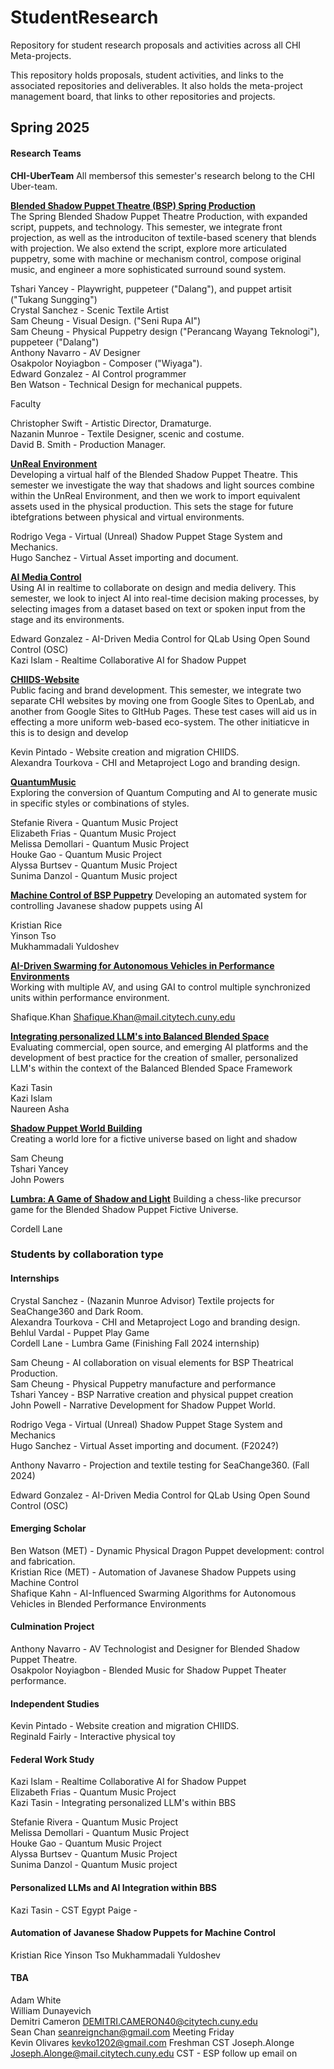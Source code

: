# StudentResearch
Repository for student research proposals and activities across all CHI Meta-projects.

This repository holds proposals, student activities, and links to the associated repositories and deliverables.  It also holds the meta-project management board, that links to other repositories and projects.  

## Spring 2025  
#### Research Teams

**CHI-UberTeam**
All membersof this semester's research belong to the CHI Uber-team.  

[**Blended Shadow Puppet Theatre (BSP) Spring Production**](https://github.com/orgs/CHI-CityTech/teams/bsp-spring-production)  
The Spring Blended Shadow Puppet Theatre Production, with expanded script, puppets, and technology.  This semester, we integrate front projection, as well as the introduciton of textile-based scenery that blends with projection.  We also extend the script, explore more articulated puppetry, some with machine or mechanism control, compose original music, and engineer a more sophisticated surround sound system.   

Tshari Yancey -  Playwright, puppeteer ("Dalang"), and puppet artisit ("Tukang Sungging")  
Crystal Sanchez - Scenic Textile Artist  
Sam Cheung  -  Visual Design. ("Seni Rupa AI")  
Sam Cheung - Physical Puppetry design ("Perancang Wayang Teknologi"), puppeteer ("Dalang")  
Anthony Navarro - AV Designer   
Osakpolor Noyiagbon - Composer ("Wiyaga").  
Edward Gonzalez - AI Control programmer  
Ben Watson - Technical Design for mechanical puppets.  

Faculty 

Christopher Swift - Artistic Director, Dramaturge.    
Nazanin Munroe - Textile Designer, scenic and costume.      
David B. Smith - Production Manager.    

[**UnReal Environment**](https://github.com/orgs/CHI-CityTech/teams/unreal-environment)  
Developing a virtual half of the Blended Shadow Puppet Theatre.  This semester we investigate the way that shadows and light sources combine within the UnReal Environment, and then we work to import equivalent assets used in the physical production.  This sets the stage for future ibtefgrations between physical and virtual environments.  

Rodrigo Vega - Virtual (Unreal) Shadow Puppet Stage System and Mechanics.  
Hugo Sanchez - Virtual Asset importing and document.  

[**AI Media Control**](https://github.com/orgs/CHI-CityTech/teams/ai_media-control)  
Using AI in realtime to collaborate on design and media delivery.  This semester, we look to inject AI into real-time decision making processes, by selecting images from a dataset based on text or spoken input from the stage and its environments. 

Edward Gonzalez - AI-Driven Media Control for QLab Using Open Sound Control (OSC)  
Kazi Islam - Realtime Collaborative AI for Shadow Puppet

[**CHIIDS-Website**](https://github.com/orgs/CHI-CityTech/teams/chiids-website)  
Public facing and brand development.  This semester, we integrate two separate CHI websites by moving one from Google Sites to OpenLab, and another from Google Sites to GItHub Pages.  These test cases will aid us in effecting a more uniform web-based eco-system.  The other initiaticve in this is to design and develop

Kevin Pintado - Website creation and migration CHIIDS.  
Alexandra Tourkova - CHI and Metaproject Logo and branding design.  

[**QuantumMusic**](https://github.com/orgs/CHI-CityTech/teams/quantummusic)  
Exploring the conversion of Quantum Computing and AI to generate music in specific styles or combinations of styles.  

Stefanie Rivera  - Quantum Music Project  
Elizabeth Frias - Quantum Music Project  
Melissa Demollari - Quantum Music Project  
Houke Gao  - Quantum Music Project  
Alyssa Burtsev - Quantum Music Project  
Sunima Danzol - Quantum Music project  

[**Machine Control of BSP Puppetry**](#)
Developing an automated system for controlling Javanese shadow puppets using AI  

Kristian Rice  
Yinson Tso  
Mukhammadali Yuldoshev  

[**AI-Driven Swarming for Autonomous Vehicles in Performance Environments**](#)  
Working with multiple AV, and using GAI to control multiple synchronized units within performance environment.  

Shafique.Khan <Shafique.Khan@mail.citytech.cuny.edu>  

[**Integrating personalized LLM's into Balanced Blended Space**](#)  
Evaluating commercial, open source, and emerging AI platforms and the development of best practice for the creation of smaller, personalized LLM's within the context of the Balanced Blended Space Framework  

Kazi Tasin  
Kazi Islam  
Naureen Asha  

[**Shadow Puppet World Building**](#)  
Creating a world lore for a fictive universe based on light and shadow  

Sam Cheung  
Tshari Yancey  
John Powers  


[**Lumbra: A Game of Shadow and Light**](#)
Building a chess-like precursor game for the Blended Shadow Puppet Fictive Universe.  

Cordell Lane  

### Students by collaboration type

#### Internships

Crystal Sanchez - (Nazanin Munroe Advisor)  Textile projects for SeaChange360 and Dark Room.  
Alexandra Tourkova - CHI and Metaproject Logo and branding design.  
Behlul Vardal - Puppet Play Game  
Cordell Lane -  Lumbra Game (Finishing Fall 2024 internship)  

Sam Cheung  -  AI collaboration on visual elements for BSP Theatrical Production.  
Sam Cheung - Physical Puppetry manufacture and performance  
Tshari Yancey -  BSP Narrative creation and physical puppet creation  
John Powell - Narrative Development  for Shadow Puppet World.  

Rodrigo Vega - Virtual (Unreal) Shadow Puppet Stage System and Mechanics  
Hugo Sanchez - Virtual Asset importing and document.  (F2024?)  

Anthony Navarro - Projection and textile testing for SeaChange360.  (Fall 2024)  

Edward Gonzalez - AI-Driven Media Control for QLab Using Open Sound Control (OSC)   


#### Emerging Scholar

Ben Watson (MET) - Dynamic Physical Dragon Puppet development: control and fabrication.  
Kristian Rice (MET) - Automation of Javanese Shadow Puppets using Machine Control  
Shafique Kahn - AI-Influenced Swarming Algorithms for Autonomous Vehicles in Blended Performance Environments  

#### Culmination Project

Anthony Navarro - AV Technologist and Designer for Blended Shadow Puppet Theatre.  
Osakpolor Noyiagbon - Blended Music for Shadow Puppet Theater performance.

#### Independent Studies

Kevin Pintado - Website creation and migration CHIIDS.   
Reginald Fairly - Interactive physical toy

#### Federal Work Study

Kazi Islam - Realtime Collaborative AI for Shadow Puppet  
Elizabeth Frias - Quantum Music Project  
Kazi Tasin - Integrating personalized LLM's within BBS 


Stefanie Rivera  - Quantum Music Project  
Melissa Demollari - Quantum Music Project  
Houke Gao  - Quantum Music Project  
Alyssa Burtsev - Quantum Music Project  
Sunima Danzol - Quantum Music project  

#### Personalized LLMs and AI Integration within BBS 
Kazi Tasin - CST
Egypt Paige - 

#### Automation of Javanese Shadow Puppets for Machine Control
Kristian Rice 
Yinson Tso
Mukhammadali Yuldoshev 

#### TBA
Adam White  
William Dunayevich  
Demitri Cameron <DEMITRI.CAMERON40@citytech.cuny.edu>  
Sean Chan <seanreignchan@gmail.com>  Meeting Friday  
Kevin Olivares <kevko1202@gmail.com>  Freshman CST
Joseph.Alonge <Joseph.Alonge@mail.citytech.cuny.edu> CST - ESP follow up email on 
